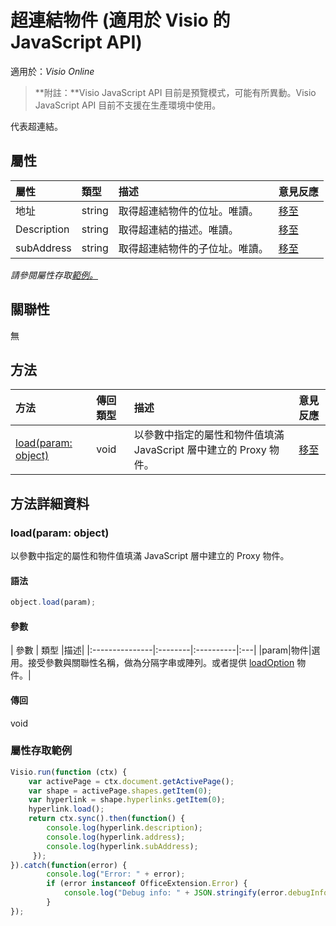 ﻿# <a name="hyperlink-object-javascript-api-for-visio"></a>超連結物件 (適用於 Visio 的 JavaScript API)

適用於：_Visio Online_
>**附註：**Visio JavaScript API 目前是預覽模式，可能有所異動。Visio JavaScript API 目前不支援在生產環境中使用。

代表超連結。

## <a name="properties"></a>屬性

| 屬性	       | 類型	    |描述| 意見反應|
|:---------------|:--------|:----------|:---|
|地址|string|取得超連結物件的位址。唯讀。|[移至](https://github.com/OfficeDev/office-js-docs/issues/new?title=Visio-hyperlink-address)|
|Description|string|取得超連結的描述。唯讀。|[移至](https://github.com/OfficeDev/office-js-docs/issues/new?title=Visio-hyperlink-description)|
|subAddress|string|取得超連結物件的子位址。唯讀。|[移至](https://github.com/OfficeDev/office-js-docs/issues/new?title=Visio-hyperlink-subAddress)|

_請參閱屬性存取[範例。](#property-access-examples)_

## <a name="relationships"></a>關聯性
無


## <a name="methods"></a>方法

| 方法           | 傳回類型    |描述| 意見反應|
|:---------------|:--------|:----------|:---|
|[load(param: object)](#loadparam-object)|void|以參數中指定的屬性和物件值填滿 JavaScript 層中建立的 Proxy 物件。|[移至](https://github.com/OfficeDev/office-js-docs/issues/new?title=Visio-hyperlink-load)|

## <a name="method-details"></a>方法詳細資料


### <a name="loadparam-object"></a>load(param: object)
以參數中指定的屬性和物件值填滿 JavaScript 層中建立的 Proxy 物件。

#### <a name="syntax"></a>語法
```js
object.load(param);
```

#### <a name="parameters"></a>參數
| 參數	       | 類型    |描述|
|:---------------|:--------|:----------|:---|
|param|物件|選用。接受參數與關聯性名稱，做為分隔字串或陣列。或者提供 [loadOption](loadoption.md) 物件。|

#### <a name="returns"></a>傳回
void
### <a name="property-access-examples"></a>屬性存取範例
```js
Visio.run(function (ctx) { 
    var activePage = ctx.document.getActivePage();
    var shape = activePage.shapes.getItem(0);
    var hyperlink = shape.hyperlinks.getItem(0);
    hyperlink.load();
    return ctx.sync().then(function() {
        console.log(hyperlink.description);
        console.log(hyperlink.address);
        console.log(hyperlink.subAddress);
     });
}).catch(function(error) {
        console.log("Error: " + error);
        if (error instanceof OfficeExtension.Error) {
            console.log("Debug info: " + JSON.stringify(error.debugInfo));
        }
});
```
